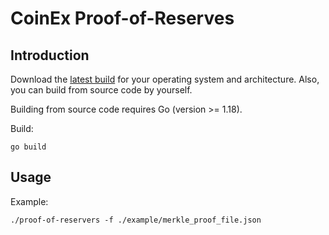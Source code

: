 # CoinEx Proof-of-Reserves

## Introduction

Download the [latest build](https://github.com/coinexcom/proof-of-reserves/releases/latest) for your operating system and architecture. Also, you can build from source code by yourself.

Building from source code requires Go (version >= 1.18).

Build:

```
go build
```

## Usage

Example:

```
./proof-of-reservers -f ./example/merkle_proof_file.json
```

